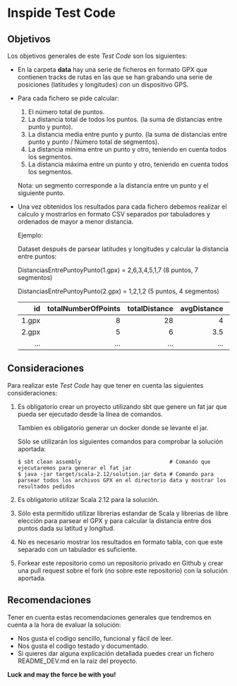 # Inspide Test Code

## Objetivos

Los objetivos generales de este _Test Code_ son los siguientes:

* En la carpeta **data** hay una serie de ficheros en formato GPX que contienen tracks de rutas en las que se han
  grabando una serie de posiciones (latitudes y longitudes) con un dispositivo GPS.
  
* Para cada fichero se pide calcular:
  
  1. El número total de puntos.
  2. La distancia total de todos los puntos. (la suma de distancias entre punto y punto).
  3. La distancia media entre punto y punto. (la suma de distancias entre punto y punto / Número total de segmentos).
  4. La distancia mínima entre un punto y otro, teniendo en cuenta todos los segmentos.
  5. La distancia máxima entre un punto y otro, teniendo en cuenta todos los segmentos.
  
  Nota: un segmento corresponde a la distancia entre un punto y el siguiente punto.
  
* Una vez obtenidos los resultados para cada fichero debemos realizar el calculo y mostrarlos en formato CSV separados
  por tabuladores y ordenados de mayor a menor distancia.
  
  Ejemplo:
  
  Dataset después de parsear latitudes y longitudes y calcular la distancia entre puntos:
  
  DistanciasEntrePuntoyPunto(1.gpx) = 2,6,3,4,5,1,7 (8 puntos, 7 segmentos)
  
  DistanciasEntrePuntoyPunto(2.gpx) = 1,2,1,2       (5 puntos, 4 segmentos)
  
  |    id | totalNumberOfPoints | totalDistance | avgDistance | minDistance | maxDistance |
  | ----: | ------------------: | ------------: | ----------: | ----------: | ----------: |
  | 1.gpx |           8         |      28       |      4      |      1      |      7      |  
  | 2.gpx |           5         |       6       |      3.5    |      1      |      2      |
  |   ... |         ...         |     ...       |      ...    |    ...      |    ...      |
  
## Consideraciones

Para realizar este _Test Code_ hay que tener en cuenta las siguientes consideraciones:

1. Es obligatorio crear un proyecto utilizando sbt que genere un fat jar que pueda ser ejecutado desde la línea de
   comandos.
   
   Tambien es obligatorio generar un docker donde se levante el jar.
   
   Sólo se utilizarán los siguientes comandos para comprobar la solución aportada:
   
   ```shell script
   $ sbt clean assembly                            # Comando que ejecutaremos para generar el fat jar
   $ java -jar target/scala-2.12/solution.jar data # Comando para parsear todos los archivos GPX en el directorio data y mostrar los resultados pedidos
   ```
   
2. Es obligatorio utilizar Scala 2.12 para la solución.

3. Sólo esta permitido utilizar librerias estandar de Scala y librerias de libre elección para parsear el GPX y para
   calcular la distancia entre dos puntos dada su latitud y longitud.
   
4. No es necesario mostrar los resultados en formato tabla, con que este separado con un tabulador es suficiente.

5. Forkear este repositorio como un repositorio privado en Github y crear una pull request sobre el fork (no sobre este
   repositorio) con la solución aportada.



## Recomendaciones

Tener en cuenta estas recomendaciones generales que tendremos en cuenta a la hora de evaluar la solución:

* Nos gusta el codigo sencillo, funcional y fácil de leer.
* Nos gusta el codigo testado y documentado.
* Si quieres dar alguna explicación detallada puedes crear un fichero README_DEV.md en la raíz del proyecto.


**Luck and may the force be with you!**